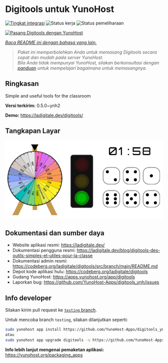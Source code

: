 <!--
N.B.: README ini dibuat secara otomatis oleh <https://github.com/YunoHost/apps/tree/master/tools/readme_generator>
Ini TIDAK boleh diedit dengan tangan.
-->

# Digitools untuk YunoHost

[![Tingkat integrasi](https://dash.yunohost.org/integration/digitools.svg)](https://ci-apps.yunohost.org/ci/apps/digitools/) ![Status kerja](https://ci-apps.yunohost.org/ci/badges/digitools.status.svg) ![Status pemeliharaan](https://ci-apps.yunohost.org/ci/badges/digitools.maintain.svg)

[![Pasang Digitools dengan YunoHost](https://install-app.yunohost.org/install-with-yunohost.svg)](https://install-app.yunohost.org/?app=digitools)

*[Baca README ini dengan bahasa yang lain.](./ALL_README.md)*

> *Paket ini memperbolehkan Anda untuk memasang Digitools secara cepat dan mudah pada server YunoHost.*  
> *Bila Anda tidak mempunyai YunoHost, silakan berkonsultasi dengan [panduan](https://yunohost.org/install) untuk mempelajari bagaimana untuk memasangnya.*

## Ringkasan

Simple and useful tools for the classroom

**Versi terkirim:** 0.5.0~ynh2

**Demo:** <https://ladigitale.dev/digitools/>

## Tangkapan Layar

![Tangkapan Layar pada Digitools](./doc/screenshots/screenshot.jpg)

## Dokumentasi dan sumber daya

- Website aplikasi resmi: <https://ladigitale.dev/>
- Dokumentasi pengguna resmi: <https://ladigitale.dev/blog/digitools-des-outils-simples-et-utiles-pour-la-classe>
- Dokumentasi admin resmi: <https://codeberg.org/ladigitale/digitools/src/branch/main/README.md>
- Depot kode aplikasi hulu: <https://codeberg.org/ladigitale/digitools>
- Gudang YunoHost: <https://apps.yunohost.org/app/digitools>
- Laporkan bug: <https://github.com/YunoHost-Apps/digitools_ynh/issues>

## Info developer

Silakan kirim pull request ke [`testing` branch](https://github.com/YunoHost-Apps/digitools_ynh/tree/testing).

Untuk mencoba branch `testing`, silakan dilanjutkan seperti:

```bash
sudo yunohost app install https://github.com/YunoHost-Apps/digitools_ynh/tree/testing --debug
atau
sudo yunohost app upgrade digitools -u https://github.com/YunoHost-Apps/digitools_ynh/tree/testing --debug
```

**Info lebih lanjut mengenai pemaketan aplikasi:** <https://yunohost.org/packaging_apps>
